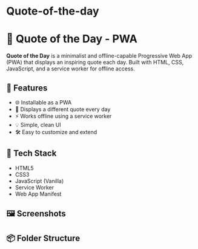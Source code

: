 # Quote-of-the-day

# 📜 Quote of the Day - PWA

**Quote of the Day** is a minimalist and offline-capable Progressive Web App (PWA) that displays an inspiring quote each day. Built with HTML, CSS, JavaScript, and a service worker for offline access.

## 🚀 Features

- 🌐 Installable as a PWA
- 📆 Displays a different quote every day
- ⚡ Works offline using a service worker
- 💡 Simple, clean UI
- 🛠 Easy to customize and extend

## 📁 Tech Stack

- HTML5
- CSS3
- JavaScript (Vanilla)
- Service Worker
- Web App Manifest

## 🖼 Screenshots
## 📦 Folder Structure

